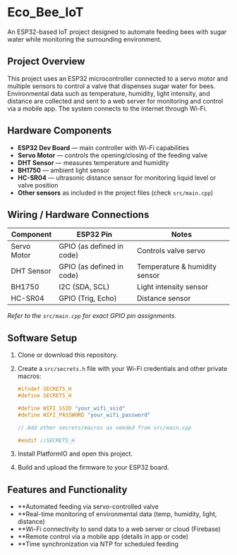 # Eco_Bee_IoT

An ESP32-based IoT project designed to automate feeding bees with sugar water while monitoring the surrounding environment.

## Project Overview

This project uses an ESP32 microcontroller connected to a servo motor and multiple sensors to control a valve that dispenses sugar water for bees. Environmental data such as temperature, humidity, light intensity, and distance are collected and sent to a web server for monitoring and control via a mobile app. The system connects to the internet through Wi-Fi.

## Hardware Components

- **ESP32 Dev Board** — main controller with Wi-Fi capabilities
- **Servo Motor** — controls the opening/closing of the feeding valve
- **DHT Sensor** — measures temperature and humidity
- **BH1750** — ambient light sensor
- **HC-SR04** — ultrasonic distance sensor for monitoring liquid level or valve position
- **Other sensors** as included in the project files (check `src/main.cpp`)

## Wiring / Hardware Connections

| Component    | ESP32 Pin      | Notes                          |
|--------------|---------------|--------------------------------|
| Servo Motor  | GPIO (as defined in code) | Controls valve servo          |
| DHT Sensor   | GPIO (as defined in code) | Temperature & humidity sensor |
| BH1750       | I2C (SDA, SCL) | Light intensity sensor          |
| HC-SR04      | GPIO (Trig, Echo) | Distance sensor                 |

*Refer to the `src/main.cpp` for exact GPIO pin assignments.*

## Software Setup

1. Clone or download this repository.

2. Create a `src/secrets.h` file with your Wi-Fi credentials and other private macros:

   ```c++
   #ifndef SECRETS_H
   #define SECRETS_H

   #define WIFI_SSID "your_wifi_ssid"
   #define WIFI_PASSWORD "your_wifi_password"

   // Add other secrets/macros as needed from src/main.cpp

   #endif //SECRETS_H

3. Install PlatformIO and open this project.

4. Build and upload the firmware to your ESP32 board.

## Features and Functionality
- **Automated feeding via servo-controlled valve
- **Real-time monitoring of environmental data (temp, humidity, light, distance)
- **Wi-Fi connectivity to send data to a web server or cloud (Firebase)
- **Remote control via a mobile app (details in app or code)
- **Time synchronization via NTP for scheduled feeding